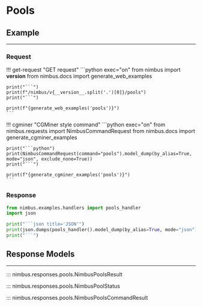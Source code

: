 # Pools

## Example
---

### Request
!!! get-request "GET request"
    ```python exec="on"
    from nimbus import __version__
    from nimbus.docs import generate_web_examples

    print("```")
    print(f"/nimbus/v{__version__.split('.')[0]}/pools")
    print("```")

    print(f"{generate_web_examples('pools')}")
    ```


!!! cgminer "CGMiner style command"
    ```python exec="on"
    from nimbus.requests import NimbusCommandRequest
    from nimbus.docs import generate_cgminer_examples


    print("```python")
    print(NimbusCommandRequest(command="pools").model_dump(by_alias=True, mode="json", exclude_none=True))
    print("```")

    print(f"{generate_cgminer_examples('pools')}")
    ```

### Response
```python exec="on"
from nimbus.examples.handlers import pools_handler
import json

print("```json title='JSON'")
print(json.dumps(pools_handler().model_dump(by_alias=True, mode="json"), indent=4))
print("```")
```


## Response Models
---

::: nimbus.responses.pools.NimbusPoolsResult

::: nimbus.responses.pools.NimbusPoolStatus

::: nimbus.responses.pools.NimbusPoolsCommandResult
